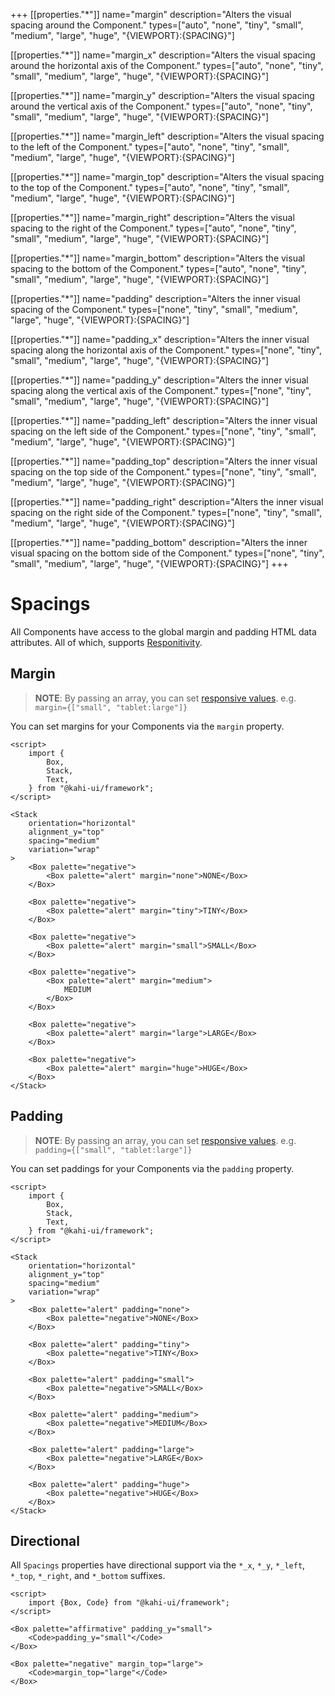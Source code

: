+++
[[properties."*"]]
name="margin"
description="Alters the visual spacing around the Component."
types=["auto", "none", "tiny", "small", "medium", "large", "huge", "{VIEWPORT}:{SPACING}"]

[[properties."*"]]
name="margin_x"
description="Alters the visual spacing around the horizontal axis of the Component."
types=["auto", "none", "tiny", "small", "medium", "large", "huge", "{VIEWPORT}:{SPACING}"]

[[properties."*"]]
name="margin_y"
description="Alters the visual spacing around the vertical axis of the Component."
types=["auto", "none", "tiny", "small", "medium", "large", "huge", "{VIEWPORT}:{SPACING}"]

[[properties."*"]]
name="margin_left"
description="Alters the visual spacing to the left of the Component."
types=["auto", "none", "tiny", "small", "medium", "large", "huge", "{VIEWPORT}:{SPACING}"]

[[properties."*"]]
name="margin_top"
description="Alters the visual spacing to the top of the Component."
types=["auto", "none", "tiny", "small", "medium", "large", "huge", "{VIEWPORT}:{SPACING}"]

[[properties."*"]]
name="margin_right"
description="Alters the visual spacing to the right of the Component."
types=["auto", "none", "tiny", "small", "medium", "large", "huge", "{VIEWPORT}:{SPACING}"]

[[properties."*"]]
name="margin_bottom"
description="Alters the visual spacing to the bottom of the Component."
types=["auto", "none", "tiny", "small", "medium", "large", "huge", "{VIEWPORT}:{SPACING}"]

[[properties."*"]]
name="padding"
description="Alters the inner visual spacing of the Component."
types=["none", "tiny", "small", "medium", "large", "huge", "{VIEWPORT}:{SPACING}"]

[[properties."*"]]
name="padding_x"
description="Alters the inner visual spacing along the horizontal axis of the Component."
types=["none", "tiny", "small", "medium", "large", "huge", "{VIEWPORT}:{SPACING}"]

[[properties."*"]]
name="padding_y"
description="Alters the inner visual spacing along the vertical axis of the Component."
types=["none", "tiny", "small", "medium", "large", "huge", "{VIEWPORT}:{SPACING}"]

[[properties."*"]]
name="padding_left"
description="Alters the inner visual spacing on the left side of the Component."
types=["none", "tiny", "small", "medium", "large", "huge", "{VIEWPORT}:{SPACING}"]

[[properties."*"]]
name="padding_top"
description="Alters the inner visual spacing on the top side of the Component."
types=["none", "tiny", "small", "medium", "large", "huge", "{VIEWPORT}:{SPACING}"]

[[properties."*"]]
name="padding_right"
description="Alters the inner visual spacing on the right side of the Component."
types=["none", "tiny", "small", "medium", "large", "huge", "{VIEWPORT}:{SPACING}"]

[[properties."*"]]
name="padding_bottom"
description="Alters the inner visual spacing on the bottom side of the Component."
types=["none", "tiny", "small", "medium", "large", "huge", "{VIEWPORT}:{SPACING}"]
+++

# Spacings

All Components have access to the global margin and padding HTML data attributes. All of which, supports [Responitivity](../framework/responsitivity.md).

## Margin

> **NOTE**: By passing an array, you can set [responsive values](../framework/responsitivity.md). e.g. `margin={["small", "tablet:large"]}`

You can set margins for your Components via the `margin` property.

```svelte repl Spacings Margin
<script>
    import {
        Box,
        Stack,
        Text,
    } from "@kahi-ui/framework";
</script>

<Stack
    orientation="horizontal"
    alignment_y="top"
    spacing="medium"
    variation="wrap"
>
    <Box palette="negative">
        <Box palette="alert" margin="none">NONE</Box>
    </Box>

    <Box palette="negative">
        <Box palette="alert" margin="tiny">TINY</Box>
    </Box>

    <Box palette="negative">
        <Box palette="alert" margin="small">SMALL</Box>
    </Box>

    <Box palette="negative">
        <Box palette="alert" margin="medium">
            MEDIUM
        </Box>
    </Box>

    <Box palette="negative">
        <Box palette="alert" margin="large">LARGE</Box>
    </Box>

    <Box palette="negative">
        <Box palette="alert" margin="huge">HUGE</Box>
    </Box>
</Stack>
```

## Padding

> **NOTE**: By passing an array, you can set [responsive values](../framework/responsitivity.md). e.g. `padding={["small", "tablet:large"]}`

You can set paddings for your Components via the `padding` property.

```svelte repl Spacings Padding
<script>
    import {
        Box,
        Stack,
        Text,
    } from "@kahi-ui/framework";
</script>

<Stack
    orientation="horizontal"
    alignment_y="top"
    spacing="medium"
    variation="wrap"
>
    <Box palette="alert" padding="none">
        <Box palette="negative">NONE</Box>
    </Box>

    <Box palette="alert" padding="tiny">
        <Box palette="negative">TINY</Box>
    </Box>

    <Box palette="alert" padding="small">
        <Box palette="negative">SMALL</Box>
    </Box>

    <Box palette="alert" padding="medium">
        <Box palette="negative">MEDIUM</Box>
    </Box>

    <Box palette="alert" padding="large">
        <Box palette="negative">LARGE</Box>
    </Box>

    <Box palette="alert" padding="huge">
        <Box palette="negative">HUGE</Box>
    </Box>
</Stack>
```

## Directional

All `Spacings` properties have directional support via the `*_x`, `*_y`, `*_left`, `*_top`, `*_right`, and `*_bottom` suffixes.

```svelte repl Spacings Direction
<script>
    import {Box, Code} from "@kahi-ui/framework";
</script>

<Box palette="affirmative" padding_y="small">
    <Code>padding_y="small"</Code>
</Box>

<Box palette="negative" margin_top="large">
    <Code>margin_top="large"</Code>
</Box>
```
